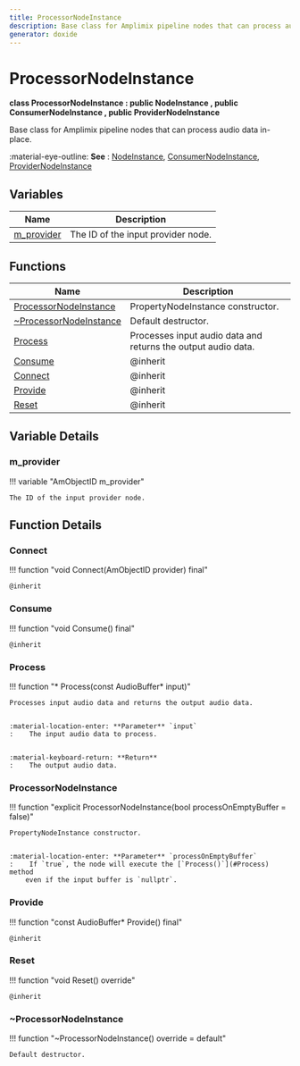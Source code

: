 ```yaml
---
title: ProcessorNodeInstance
description: Base class for Amplimix pipeline nodes that can process audio data in-place.
generator: doxide
---
```



# ProcessorNodeInstance

**class  ProcessorNodeInstance : public NodeInstance , public ConsumerNodeInstance , public ProviderNodeInstance**


Base class for Amplimix pipeline nodes that can process audio data in-place.


:material-eye-outline: **See**
:    [NodeInstance](../NodeInstance/index.md), [ConsumerNodeInstance](../ConsumerNodeInstance/index.md),
[ProviderNodeInstance](../ProviderNodeInstance/index.md)


    


## Variables

| Name | Description |
| ---- | ----------- |
| [m_provider](#m_provider) | The ID of the input provider node. |

## Functions

| Name | Description |
| ---- | ----------- |
| [ProcessorNodeInstance](#ProcessorNodeInstance) | PropertyNodeInstance constructor. |
| [~ProcessorNodeInstance](#_u007eProcessorNodeInstance) | Default destructor.  |
| [Process](#Process) | Processes input audio data and returns the output audio data. |
| [Consume](#Consume) |  @inherit  |
| [Connect](#Connect) |  @inherit  |
| [Provide](#Provide) |  @inherit  |
| [Reset](#Reset) |  @inherit  |

## Variable Details

### m_provider<a name="m_provider"></a>

!!! variable "AmObjectID m_provider"

    The ID of the input provider node.
    

## Function Details

### Connect<a name="Connect"></a>
!!! function "void Connect(AmObjectID provider) final"

    
    @inherit
            
    

### Consume<a name="Consume"></a>
!!! function "void Consume() final"

    
    @inherit
            
    

### Process<a name="Process"></a>
!!! function "&#42; Process(const AudioBuffer&#42; input)"

    
    Processes input audio data and returns the output audio data.
    
    
    :material-location-enter: **Parameter** `input`
    :    The input audio data to process.
    
    
    :material-keyboard-return: **Return**
    :    The output audio data.
            
    

### ProcessorNodeInstance<a name="ProcessorNodeInstance"></a>
!!! function "explicit ProcessorNodeInstance(bool processOnEmptyBuffer = false)"

    
    PropertyNodeInstance constructor.
    
    
    :material-location-enter: **Parameter** `processOnEmptyBuffer`
    :    If `true`, the node will execute the [`Process()`](#Process) method
        even if the input buffer is `nullptr`.
                
    

### Provide<a name="Provide"></a>
!!! function "const AudioBuffer&#42; Provide() final"

    
    @inherit
            
    

### Reset<a name="Reset"></a>
!!! function "void Reset() override"

    
    @inherit
            
    

### ~ProcessorNodeInstance<a name="_u007eProcessorNodeInstance"></a>
!!! function "~ProcessorNodeInstance() override = default"

    
    Default destructor.
             
    
    
    

